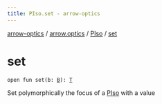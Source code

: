 ```yaml
---
title: PIso.set - arrow-optics
---
```


[arrow-optics](../../index.html) / [arrow.optics](../index.html) / [PIso](index.html) / [set](./set.html)

# set

`open fun set(b: `[`B`](index.html#B)`): `[`T`](index.html#T)

Set polymorphically the focus of a [PIso](index.html) with a value

